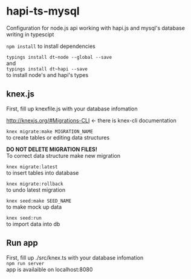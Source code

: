 # hapi-ts-mysql
Configuration for node.js api working with hapi.js and mysql's database writing in typescipt

`npm install`
to install dependencies

`typings install dt~node --global --save`  
and  
`typings install dt~hapi --save`  
to install node's and hapi's types

## knex.js

First, fill up knexfile.js with your database infomation

http://knexjs.org/#Migrations-CLI <- there is knex-cli documentation

`knex migrate:make MIGRATION_NAME`  
to create tables or editing data structures

**DO NOT DELETE MIGRATION FILES!**  
To correct data structure make new migration

`knex migrate:latest`  
to insert tables into database

`knex migrate:rollback`  
to undo latest migration

`knex seed:make SEED_NAME`  
to make mock up data

`knex seed:run`  
to import data into db

## Run app

First, fill up ./src/knex.ts with your database infomation  
`npm run server`  
app is availaible on localhost:8080